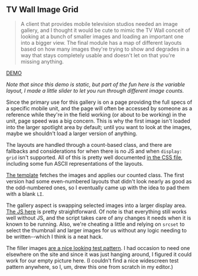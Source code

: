 ## TV Wall Image Grid

> A client that provides mobile television studios needed an image gallery, and I thought it would be cute to mimic the TV Wall conceit of looking at a bunch of smaller images and loading an important one into a bigger view. The final module has a map of different layouts based on how many images they're trying to show and degrades in a way that stays completely usable and doesn't let on that you're missing anything.

[DEMO](https://ryansalerno.github.io/code-samples/tv-wall-image-grid/)

*Note that since this demo is static, but part of the fun here is the variable layout, I made a little slider to let you run through different image counts.*

Since the primary use for this gallery is on a page providing the full specs of a specific mobile unit, and the page will often be accessed by someone as a reference while they're in the field working (or about to be working) in the unit, page speed was a big concern. This is why the first image isn't loaded into the larger spotlight area by default; until you want to look at the images, maybe we shouldn't load a larger version of anything.

The layouts are handled through a count-based class, and there are fallbacks and considerations for when there is no JS and when `display: grid` isn't supported. All of this is pretty well documented [in the CSS file](./src/css/module-image-grid.scss), including some fun ASCII representations of the layouts.

[The template](./src/templates/module-image_grid.php) fetches the images and applies our counted class. The first version had some even-numbered layouts that didn't look nearly as good as the odd-numbered ones, so I eventually came up with the idea to pad them with a blank `LI`.

The gallery aspect is swapping selected images into a larger display area. [The JS here](./src/js/tv-wall.js) is pretty straightforward. Of note is that everything still works well without JS, and the script takes care of any changes it needs when it is known to be running. Also, we're cheating a little and relying on `srcset` to select the thumbnail and larger images for us without any logic needing to be written--which I think is a neat hack.

The filler images [are a nice looking test pattern](./src/assets/testpattern.svg). I had occasion to need one elsewhere on the site and since it was just hanging around, I figured it could work for our empty picture here. (I couldn't find a nice widescreen test pattern anywhere, so I, um, drew this one from scratch in my editor.)

